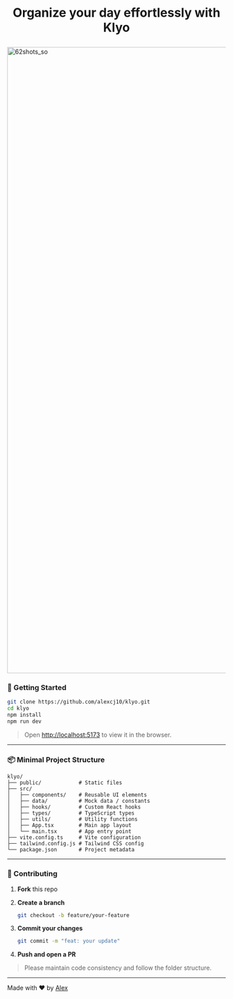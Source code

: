 # <p align="center">Organize your day effortlessly with Klyo</p>
<img width="1920" height="1440" alt="62shots_so" src="https://github.com/user-attachments/assets/5fd16341-b007-491e-9ffd-8d1ebcf6a1ac" />

### 🚀 Getting Started

```bash
git clone https://github.com/alexcj10/klyo.git
cd klyo
npm install
npm run dev
```

> Open [http://localhost:5173](http://localhost:5173) to view it in the browser.

---

### 📦 Minimal Project Structure

```
klyo/
├── public/            # Static files
├── src/
│   ├── components/    # Reusable UI elements
│   ├── data/          # Mock data / constants
│   ├── hooks/         # Custom React hooks
│   ├── types/         # TypeScript types
│   ├── utils/         # Utility functions
│   ├── App.tsx        # Main app layout
│   └── main.tsx       # App entry point
├── vite.config.ts     # Vite configuration
├── tailwind.config.js # Tailwind CSS config
└── package.json       # Project metadata
```

---

### 🤝 Contributing

1. **Fork** this repo
2. **Create a branch**

   ```bash
   git checkout -b feature/your-feature
   ```
3. **Commit your changes**

   ```bash
   git commit -m "feat: your update"
   ```
4. **Push and open a PR**

> Please maintain code consistency and follow the folder structure.

---

Made with ❤️ by [Alex](https://github.com/alexcj10)
